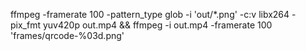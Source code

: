 ffmpeg -framerate 100 -pattern_type glob -i 'out/*.png' -c:v libx264 -pix_fmt yuv420p out.mp4 && ffmpeg -i out.mp4 -framerate 100 'frames/qrcode-%03d.png'
